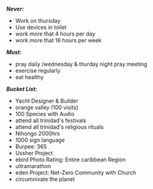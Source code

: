 ***Never:***

-  Work on thursday
- Use devices in toilet
- work more that 4 hours per day
- work more that 16 hours per week

***Must:***
- pray daily /wednesday & thurday night pray meeting
- exercise regularly
- eat healthy

***Bucket List:***
- Yacht Designer & Builder
- orange valley (100 visits)
- 100 Species with Audio
- attend all trinidad's festivals
- attend all trinidad's religious rituals
- Nihongo 2000hrs
- 1000 sign language
- Burpee: 365
- Ussher Project
- ebird Photo Rating: Entire caribbean Region
- ultramarathon
- eden Project: Net-Zero Community with Church
- circumnivate the planet
